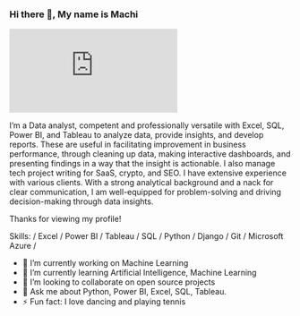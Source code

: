 ### Hi there 👋, My name is Machi
![](https://github.com/Onyinyeomachi/Onyinyeomachi/edit/main/README.md)

I’m a Data analyst, competent and professionally versatile with Excel, SQL, Power BI, and Tableau to analyze data, provide insights, and develop reports. These are useful in facilitating improvement in business performance, through cleaning up data, making interactive dashboards, and presenting findings in a way that the insight is actionable. I also manage tech project writing for SaaS, crypto, and SEO. I have extensive experience with various clients. With a strong analytical background and a nack for clear communication, I am well-equipped for problem-solving and driving decision-making through data insights.

Thanks for viewing my profile!

Skills: / Excel / Power BI / Tableau / SQL /  Python / Django / Git / Microsoft Azure / 

- 🔭 I’m currently working on Machine Learning 
- 🌱 I’m currently learning Artificial Intelligence, Machine Learning 
- 👯 I’m looking to collaborate on open source projects 
- 💬 Ask me about Python, Power BI, Excel, SQL, Tableau.  
- ⚡ Fun fact: I love dancing and playing tennis 


